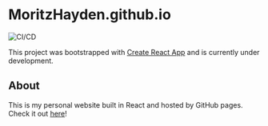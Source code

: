# MoritzHayden.github.io

![CI/CD](https://github.com/MoritzHayden/MoritzHayden.github.io/workflows/CI/CD/badge.svg)


This project was bootstrapped with [Create React App](https://github.com/facebook/create-react-app) and is currently under development.

## About

This is my personal website built in React and hosted by GitHub pages. Check it out [here](https://www.haydenmoritz.com/)!
